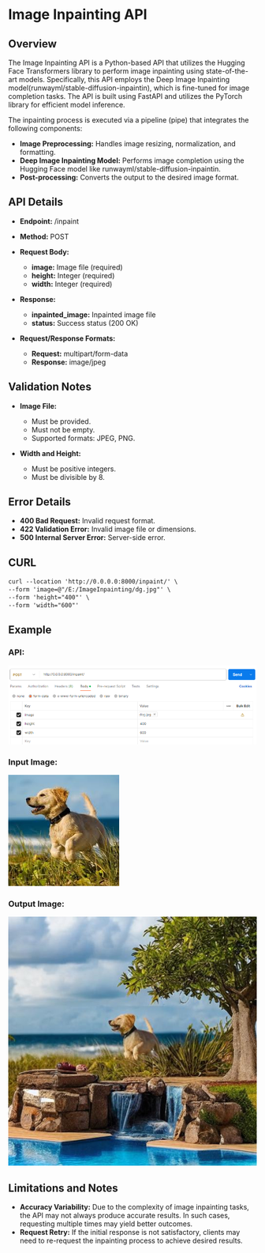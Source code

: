Image Inpainting API
=====================================
Overview
------------
The Image Inpainting API is a Python-based API that utilizes the Hugging Face Transformers library to perform image inpainting using state-of-the-art models. Specifically, this API employs the Deep Image Inpainting model(runwayml/stable-diffusion-inpaintin), which is fine-tuned for image completion tasks.
The API is built using FastAPI and utilizes the PyTorch library for efficient model inference. 

The inpainting process is executed via a pipeline (pipe) that integrates the following components:
- **Image Preprocessing:** Handles image resizing, normalization, and formatting.
- **Deep Image Inpainting Model:** Performs image completion using the Hugging Face model like runwayml/stable-diffusion-inpaintin.
- **Post-processing:** Converts the output to the desired image format.

API Details
------------
- **Endpoint:** /inpaint
- **Method:** POST
- **Request Body:**
  - **image:** Image file (required)
  - **height:** Integer (required)
  - **width:** Integer (required)

- **Response:**
  - **inpainted_image:** Inpainted image file
  - **status:** Success status (200 OK)
- **Request/Response Formats:**
  - **Request:** multipart/form-data
  - **Response:** image/jpeg

Validation Notes
------------------
- **Image File:**
  - Must be provided.
  - Must not be empty.
  - Supported formats: JPEG, PNG.
    
- **Width and Height:**
  - Must be positive integers.
  - Must be divisible by 8.
 
Error Details
----------------
- **400 Bad Request:** Invalid request format.
- **422 Validation Error:** Invalid image file or dimensions.
- **500 Internal Server Error:** Server-side error.
  
CURL
------------
```
curl --location 'http://0.0.0.0:8000/inpaint/' \
--form 'image=@"/E:/ImageInpainting/dg.jpg"' \
--form 'height="400"' \
--form 'width="600"'
```

Example
----------------

### API:
![Input Image](./example_images/postman_api_details.png)

### Input Image:
![Input Image](./example_images/dog.jpg)

### Output Image:
![Output Image](./example_images/dog_inpainted.jpg)


Limitations and Notes
-----------------------
- **Accuracy Variability:** Due to the complexity of image inpainting tasks, the API may not always produce accurate results. In such cases, requesting multiple times may yield better outcomes.
- **Request Retry:** If the initial response is not satisfactory, clients may need to re-request the inpainting process to achieve desired results.
